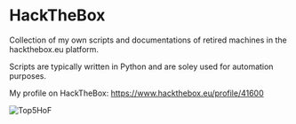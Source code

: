 # HackTheBox
Collection of my own scripts and documentations of retired machines in the hackthebox.eu platform.

Scripts are typically written in Python and are soley used for automation purposes.

My profile on HackTheBox: https://www.hackthebox.eu/profile/41600

![Top5HoF](https://raw.githubusercontent.com/artikrh/HackTheBox/master/top5.jpg)
